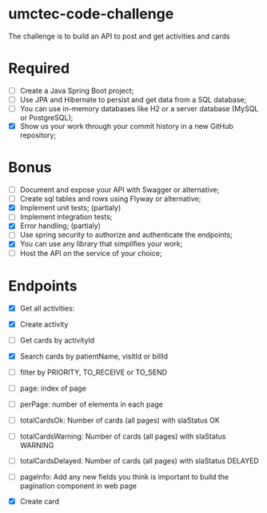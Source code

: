 # umctec-code-challenge
The challenge is to build an API to post and get activities and cards

# Required

- [ ] Create a Java Spring Boot project;
- [ ] Use JPA and Hibernate to persist and get data from a SQL database;
- [ ] You can use in-memory databases like H2 or a server database (MySQL or PostgreSQL);
- [x] Show us your work through your commit history in a new GitHub repository;

# Bonus

- [ ] Document and expose your API with Swagger or alternative;
- [ ] Create sql tables and rows using Flyway or alternative;
- [x] Implement unit tests; (partialy)
- [ ] Implement integration tests;
- [x] Error handling; (partialy)
- [ ] Use spring security to authorize and authenticate the endpoints;
- [x] You can use any library that simplifies your work;
- [ ] Host the API on the service of your choice;

# Endpoints
    
- [x] Get all activities:
- [x] Create activity
- [ ] Get cards by activityId
- [x] Search cards by patientName, visitId or billId
- [ ] filter by PRIORITY, TO_RECEIVE or TO_SEND
- [ ] page: index of page
- [ ] perPage: number of elements in each page
- [ ] totalCardsOk: Number of cards (all pages) with slaStatus OK
- [ ] totalCardsWarning: Number of cards (all pages) with slaStatus WARNING
- [ ] totalCardsDelayed: Number of cards (all pages) with slaStatus DELAYED
- [ ] pageInfo: Add any new fields you think is important to build the pagination component in web page

- [x] Create card